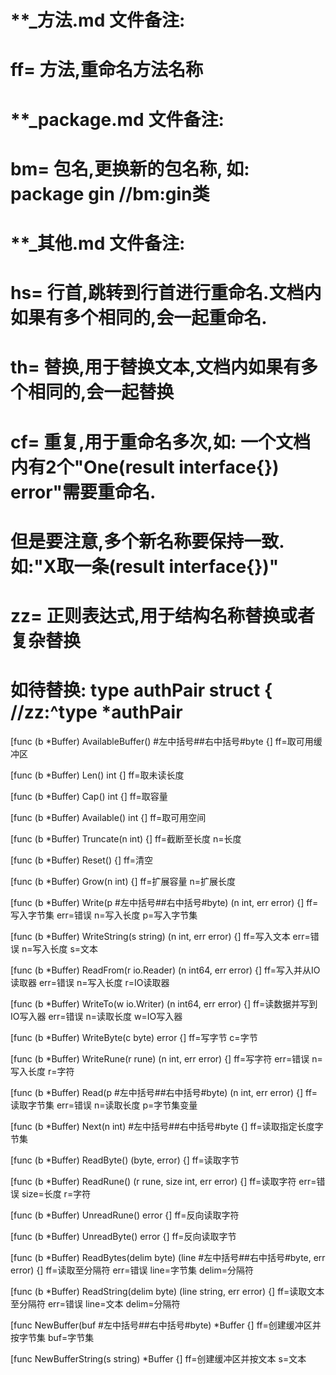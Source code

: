 # **_方法.md 文件备注:
# ff= 方法,重命名方法名称
# 
# **_package.md 文件备注:
# bm= 包名,更换新的包名称, 如: package gin //bm:gin类
#
# **_其他.md 文件备注:
# hs= 行首,跳转到行首进行重命名.文档内如果有多个相同的,会一起重命名.
# th= 替换,用于替换文本,文档内如果有多个相同的,会一起替换
# cf= 重复,用于重命名多次,如: 一个文档内有2个"One(result interface{}) error"需要重命名.
#     但是要注意,多个新名称要保持一致. 如:"X取一条(result interface{})"
# zz= 正则表达式,用于结构名称替换或者复杂替换
#     如待替换: type authPair struct { //zz:^type *authPair

[func (b *Buffer) AvailableBuffer() #左中括号##右中括号#byte {]
ff=取可用缓冲区

[func (b *Buffer) Len() int {]
ff=取未读长度

[func (b *Buffer) Cap() int {]
ff=取容量

[func (b *Buffer) Available() int {]
ff=取可用空间

[func (b *Buffer) Truncate(n int) {]
ff=截断至长度
n=长度

[func (b *Buffer) Reset() {]
ff=清空

[func (b *Buffer) Grow(n int) {]
ff=扩展容量
n=扩展长度

[func (b *Buffer) Write(p #左中括号##右中括号#byte) (n int, err error) {]
ff=写入字节集
err=错误
n=写入长度
p=写入字节集

[func (b *Buffer) WriteString(s string) (n int, err error) {]
ff=写入文本
err=错误
n=写入长度
s=文本

[func (b *Buffer) ReadFrom(r io.Reader) (n int64, err error) {]
ff=写入并从IO读取器
err=错误
n=写入长度
r=IO读取器

[func (b *Buffer) WriteTo(w io.Writer) (n int64, err error) {]
ff=读数据并写到IO写入器
err=错误
n=读取长度
w=IO写入器

[func (b *Buffer) WriteByte(c byte) error {]
ff=写字节
c=字节

[func (b *Buffer) WriteRune(r rune) (n int, err error) {]
ff=写字符
err=错误
n=写入长度
r=字符

[func (b *Buffer) Read(p #左中括号##右中括号#byte) (n int, err error) {]
ff=读取字节集
err=错误
n=读取长度
p=字节集变量

[func (b *Buffer) Next(n int) #左中括号##右中括号#byte {]
ff=读取指定长度字节集

[func (b *Buffer) ReadByte() (byte, error) {]
ff=读取字节

[func (b *Buffer) ReadRune() (r rune, size int, err error) {]
ff=读取字符
err=错误
size=长度
r=字符

[func (b *Buffer) UnreadRune() error {]
ff=反向读取字符

[func (b *Buffer) UnreadByte() error {]
ff=反向读取字节

[func (b *Buffer) ReadBytes(delim byte) (line #左中括号##右中括号#byte, err error) {]
ff=读取至分隔符
err=错误
line=字节集
delim=分隔符

[func (b *Buffer) ReadString(delim byte) (line string, err error) {]
ff=读取文本至分隔符
err=错误
line=文本
delim=分隔符

[func NewBuffer(buf #左中括号##右中括号#byte) *Buffer {]
ff=创建缓冲区并按字节集
buf=字节集

[func NewBufferString(s string) *Buffer {]
ff=创建缓冲区并按文本
s=文本
